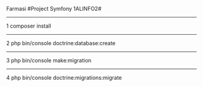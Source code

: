 Farmasi #Project Symfony 1ALINFO2#    
________________
1 composer install
________________
2 php bin/console doctrine:database:create
____________________
3 php bin/console make:migration
__________________
4 php bin/console doctrine:migrations:migrate
